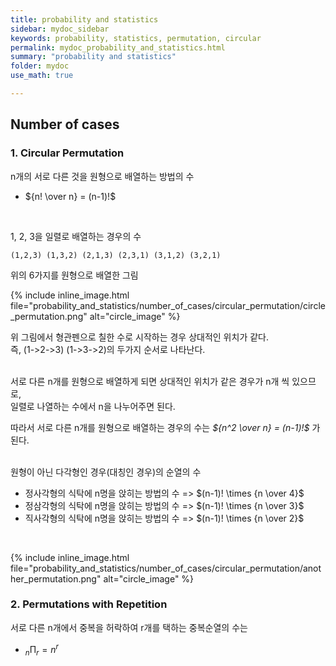 ```yaml
---
title: probability and statistics
sidebar: mydoc_sidebar
keywords: probability, statistics, permutation, circular
permalink: mydoc_probability_and_statistics.html
summary: "probability and statistics"
folder: mydoc
use_math: true

---
```


## Number of cases

### 1. Circular Permutation

n개의 서로 다른 것을 원형으로 배열하는 방법의 수 <br>

* ${n! \over n} = (n-1)!$

<br>

1, 2, 3을 일렬로 배열하는 경우의 수

    (1,2,3) (1,3,2) (2,1,3) (2,3,1) (3,1,2) (3,2,1)

위의 6가지를 원형으로 배열한 그림 <br>

{% include inline_image.html file="probability_and_statistics/number_of_cases/circular_permutation/circle_permutation.png" alt="circle_image" %}

위 그림에서 형관펜으로 칠한 수로 시작하는 경우 상대적인 위치가 같다. <br>
즉, (1->2->3) (1->3->2)의 두가지 순서로 나타난다. <br><br>

서로 다른 n개를 원형으로 배열하게 되면 상대적인 위치가 같은 경우가 n개 씩 있으므로, <br>
일렬로 나열하는 수에서 n을 나누어주면 된다.<br>

따라서 서로 다른 n개를 원형으로 배열하는 경우의 수는 *${n^2 \over n} = (n-1)!$* 가 된다.
<br><br>

원형이 아닌 다각형인 경우(대칭인 경우)의 순열의 수
* 정사각형의 식탁에 n명을 앉히는 방법의 수 => $(n-1)! \times {n \over 4}$
* 정삼각형의 식탁에 n명을 앉히는 방법의 수 => $(n-1)! \times {n \over 3}$
* 직사각형의 식탁에 n명을 앉히는 방법의 수 => $(n-1)! \times {n \over 2}$
<br>

{% include inline_image.html file="probability_and_statistics/number_of_cases/circular_permutation/another_permutation.png" alt="circle_image" %}


### 2. Permutations with Repetition

서로 다른 n개에서 중복을 허락하여 r개를 택하는 중복순열의 수는<br>

* $_n\mathrm{\Pi}_{r} = n^r$